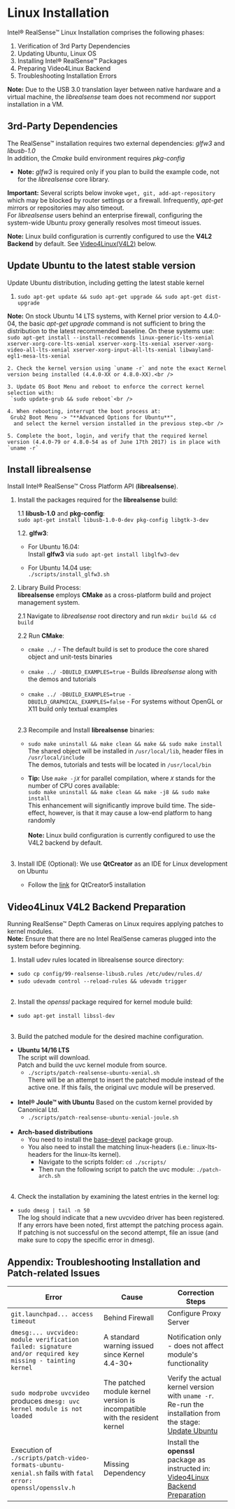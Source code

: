 # Linux Installation

Intel® RealSense™ Linux Installation comprises the following phases:
1. Verification of 3rd Party Dependencies  
2. Updating Ubuntu, Linux OS
3. Installing Intel® RealSense™ Packages  
4. Preparing Video4Linux Backend
5. Troubleshooting Installation Errors

**Note:** Due to the USB 3.0 translation layer between native hardware and a virtual machine, the *librealsense* team does not recommend nor support installation in a VM.

## 3rd-Party Dependencies

The RealSense™ installation requires two external dependencies: *glfw3* and *libusb-1.0*   
In addition, the *Cmake* build environment requires *pkg-config*
* **Note:** *glfw3* is required only if you plan to build the example code, not for the *librealsense* core library.

**Important:** Several scripts below invoke `wget, git, add-apt-repository` which may be blocked by router settings or a firewall. Infrequently, *apt-get* mirrors or repositories may also timeout.  
For *librealsense* users behind an enterprise firewall, configuring the system-wide Ubuntu proxy generally resolves most timeout issues.

**Note:** Linux build configuration is currently configured to use the **V4L2 Backend** by default. See [Video4Linux(V4L2)](#video4linux-v4l2-backend-preparation) below.

## Update Ubuntu to the latest stable version
Update Ubuntu distribution, including getting the latest stable kernel  
1. `sudo apt-get update && sudo apt-get upgrade && sudo apt-get dist-upgrade`<br />

**Note:** On stock Ubuntu 14 LTS systems, with Kernel prior version to 4.4.0-04, the basic *apt-get upgrade* command is not sufficient to bring the distribution to the latest recommended baseline. On these systems use:  
`sudo apt-get install --install-recommends linux-generic-lts-xenial xserver-xorg-core-lts-xenial xserver-xorg-lts-xenial xserver-xorg-video-all-lts-xenial xserver-xorg-input-all-lts-xenial libwayland-egl1-mesa-lts-xenial `<br />

    2. Check the kernel version using `uname -r` and note the exact Kernel version being installed (4.4.0-XX or 4.8.0-XX).<br />

    3. Update OS Boot Menu and reboot to enforce the correct kernel selection with:  
     `sudo update-grub && sudo reboot`<br />

    4. When rebooting, interrupt the boot process at:  
     Grub2 Boot Menu -> "**Advanced Options for Ubuntu**",  
      and select the kernel version installed in the previous step.<br />

    5. Complete the boot, login, and verify that the required kernel version (4.4.0-79 or 4.8.0-54 as of June 17th 2017) is in place with `uname -r`

## Install librealsense
Install Intel® RealSense™ Cross Platform API (**librealsense**).

1. Install the packages required for the **librealsense** build:  

    1.1 **libusb-1.0** and **pkg-config**:  
   `sudo apt-get install libusb-1.0-0-dev pkg-config libgtk-3-dev`

    1.2. **glfw3**:
    * For Ubuntu 16.04:   
    Install **glfw3** via `sudo apt-get install libglfw3-dev`  

    * For Ubuntu 14.04 use:  
     `./scripts/install_glfw3.sh` <br />      
2. Library Build Process:<br />
  **librealsense** employs **CMake** as a cross-platform build and project management system.  

    2.1 Navigate to *librealsense* root directory and run `mkdir build && cd build`<br />  

    2.2 Run **CMake**:
    * `cmake ../` - The default build is set to produce the core shared object and unit-tests binaries<br /><br />
    * `cmake ../ -DBUILD_EXAMPLES=true` - Builds *librealsense* along with the demos and tutorials<br /><br />
    * `cmake ../ -DBUILD_EXAMPLES=true -DBUILD_GRAPHICAL_EXAMPLES=false` - For systems without OpenGL or X11 build only textual examples <br /> <br />  

   2.3 Recompile and Install **librealsense** binaries:<br />
    * `sudo make uninstall && make clean && make && sudo make install`<br />
  The shared object will be installed in `/usr/local/lib`, header files in `/usr/local/include`<br />
  The demos, tutorials and tests will be located in `/usr/local/bin`<br />   

    *  **Tip:** Use *`make -jX`* for parallel compilation, where *`X`* stands for the number of CPU cores available:<br />  `sudo make uninstall && make clean && make -j8 && sudo make install`<br />
  This enhancement will significantly improve build time. The side-effect, however, is that it may cause a low-end platform to hang randomly<br />  
  **Note:** Linux build configuration is currently configured to use the V4L2 backend by default.
  <br /> <br />      

3. Install IDE (Optional):
    We use **QtCreator** as an IDE for Linux development on Ubuntu    
    * Follow the  [link](https://wiki.qt.io/Install_Qt_5_on_Ubuntu) for QtCreator5 installation

## Video4Linux V4L2 Backend Preparation
Running RealSense™ Depth Cameras on Linux requires applying patches to kernel modules.<br />
**Note:** Ensure that there are no Intel RealSense cameras plugged into the system before beginning.<br />
1. Install udev rules located in librealsense source directory:<br />
  * `sudo cp config/99-realsense-libusb.rules /etc/udev/rules.d/`<br />
  * `sudo udevadm control --reload-rules && udevadm trigger`<br /><br />

2. Install the *openssl* package required for kernel module build:<br />
  * `sudo apt-get install libssl-dev`<br /><br />

3. Build the patched module for the desired machine configuration.<br />
  * **Ubuntu 14/16 LTS**  
    The script will download.  
    Patch and build the uvc kernel module from source.
    * `./scripts/patch-realsense-ubuntu-xenial.sh`<br />
    There will be an attempt to insert the patched module instead of the active one. If this fails, the original uvc module will be preserved.<br /><br />
  * **Intel® Joule™ with Ubuntu**
    Based on the custom kernel provided by Canonical Ltd.
      * `./scripts/patch-realsense-ubuntu-xenial-joule.sh`<br /><br />
  * **Arch-based distributions**
    * You need to install the [base-devel](https://www.archlinux.org/groups/x86_64/base-devel/) package group.
    * You also need to install the matching linux-headers (i.e.: linux-lts-headers for the linux-lts kernel).<br />
      * Navigate to the scripts folder: `cd ./scripts/`<br />
      * Then run the following script to patch the uvc module: `./patch-arch.sh`<br /><br />

4. Check the installation by examining the latest entries in the kernel log:
  * `sudo dmesg | tail -n 50`<br />
  The log should indicate that a new uvcvideo driver has been registered. If any errors have been noted, first attempt the patching process again. If patching is not successful on the second attempt, file an issue (and make sure to copy the specific error in dmesg).

## Appendix: Troubleshooting Installation and Patch-related Issues

Error    |      Cause   | Correction Steps |
-------- | ------------ | ---------------- |
`git.launchpad... access timeout` | Behind Firewall | Configure Proxy Server |
`dmesg:... uvcvideo: module verification failed: signature and/or required key missing - tainting kernel` | A standard warning issued since Kernel 4.4-30+ | Notification only - does not affect module's functionality |
`sudo modprobe uvcvideo` produces `dmesg: uvc kernel module is not loaded` | The patched module kernel version is incompatible with the resident kernel | Verify the actual kernel version with `uname -r`.<br />Re-run the installation from the stage: [Update Ubuntu](#update-ubuntu-to-the-latest-stable-version)|
Execution of `./scripts/patch-video-formats-ubuntu-xenial.sh`  fails with `fatal error: openssl/opensslv.h` | Missing Dependency | Install the **openssl** package as instructed in: [Video4Linux Backend Preparation](#video4linux-v4l2-backend-preparation) |
